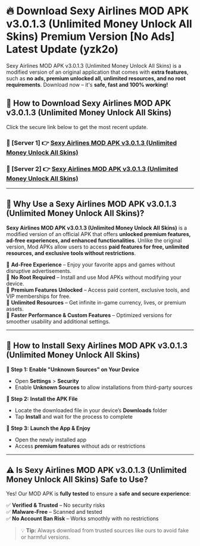 # 🔥 Download Sexy Airlines MOD APK v3.0.1.3 (Unlimited Money Unlock All Skins) Premium Version [No Ads] Latest Update (yzk2o) 

Sexy Airlines MOD APK v3.0.1.3 (Unlimited Money Unlock All Skins) is a modified version of an original application that comes with **extra features**, such as **no ads, premium unlocked all, unlimited resources, and no root requirements**. Download now – it's **safe, fast and 100% working!**

## **📱 How to Download Sexy Airlines MOD APK v3.0.1.3 (Unlimited Money Unlock All Skins)**  

Click the secure link below to get the most recent update.  

 ### **📌 [Server 1] 👉** [Sexy Airlines MOD APK v3.0.1.3 (Unlimited Money Unlock All Skins)](https://apkcomod.com?title=Sexy_Airlines_MOD_APK_v3.0.1.3_(Unlimited_Money_Unlock_All_Skins))

 ### **📌 [Server 2] 👉** [Sexy Airlines MOD APK v3.0.1.3 (Unlimited Money Unlock All Skins)](https://apkcomod.com?title=Sexy_Airlines_MOD_APK_v3.0.1.3_(Unlimited_Money_Unlock_All_Skins))

---

## **🤖 Why Use a Sexy Airlines MOD APK v3.0.1.3 (Unlimited Money Unlock All Skins)?**  

**Sexy Airlines MOD APK v3.0.1.3 (Unlimited Money Unlock All Skins)** is a modified version of an official APK that offers **unlocked premium features, ad-free experiences, and enhanced functionalities**. Unlike the original version, Mod APKs allow users to access **paid features for free, unlimited resources, and exclusive tools without restrictions**.

🔽 **Ad-Free Experience** – Enjoy your favorite apps and games without disruptive advertisements.  
🔽 **No Root Required** – Install and use Mod APKs without modifying your device.  
🔽 **Premium Features Unlocked** – Access paid content, exclusive tools, and VIP memberships for free.  
🔽 **Unlimited Resources** – Get infinite in-game currency, lives, or premium assets.  
🔽 **Faster Performance & Custom Features** – Optimized versions for smoother usability and additional settings.  

---

## **🚀 How to Install Sexy Airlines MOD APK v3.0.1.3 (Unlimited Money Unlock All Skins)**  

**🔹 Step 1:** **Enable "Unknown Sources" on Your Device**  
- Open **Settings** > **Security**  
- Enable **Unknown Sources** to allow installations from third-party sources  

**🔹 Step 2:** **Install the APK File**  
- Locate the downloaded file in your device’s **Downloads** folder  
- Tap **Install** and wait for the process to complete  

**🔹 Step 3:** **Launch the App & Enjoy**  
- Open the newly installed app  
- Access **premium features** without ads or restrictions  

---

## **⚠️ Is Sexy Airlines MOD APK v3.0.1.3 (Unlimited Money Unlock All Skins) Safe to Use?**  

Yes! Our MOD APK is **fully tested** to ensure a **safe and secure experience**:

✅ **Verified & Trusted** – No security risks  
✅ **Malware-Free** – Scanned and tested  
✅ **No Account Ban Risk** – Works smoothly with no restrictions  

> 💡 **Tip:** Always download from trusted sources like ours to avoid fake or harmful versions.